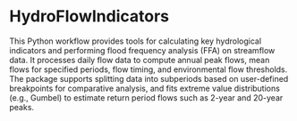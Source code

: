 # HydroFlowIndicators
This Python workflow provides tools for calculating key hydrological indicators and performing flood frequency analysis (FFA) on streamflow data. It processes daily flow data to compute annual peak flows, mean flows for specified periods, flow timing, and environmental flow thresholds. The package supports splitting data into subperiods based on user-defined breakpoints for comparative analysis, and fits extreme value distributions (e.g., Gumbel) to estimate return period flows such as 2-year and 20-year peaks.
